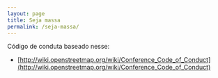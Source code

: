 ```yaml
---
layout: page
title: Seja massa
permalink: /seja-massa/
---
```


Código de conduta baseado nesse:

* [http://wiki.openstreetmap.org/wiki/Conference_Code_of_Conduct](http://wiki.openstreetmap.org/wiki/Conference_Code_of_Conduct)
